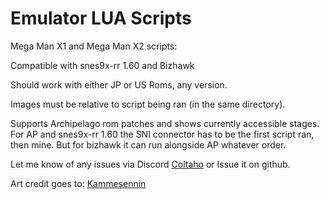 # Emulator LUA Scripts

Mega Man X1 and Mega Man X2 scripts:
 
Compatible with snes9x-rr 1.60 and Bizhawk

Should work with either JP or US Roms, any version.
 
Images must be relative to script being ran (in the same directory).

Supports Archipelago rom patches and shows currently accessible stages.
For AP and snes9x-rr 1.60 the SNI connector has to be the first script ran, then mine. But for bizhawk it can run alongside AP whatever order.

Let me know of any issues via Discord [Coltaho](https://discordapp.com/users/120283081939615744/) or Issue it on github.

Art credit goes to:
[Kammesennin](http://twitch.tv/Kammesennin)

